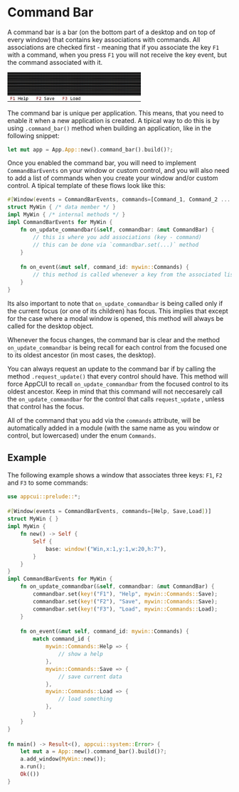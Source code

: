 # Command Bar

A command bar is a bar (on the bottom part of a desktop and on top of every window) that contains key associations with commands. All associations are checked first - meaning that if you associate the key `F1` with a command, when you press `F1` you will not receive the key event, but the command associated with it.

<img src="img/command_bar.png" width=300/>

The command bar is unique per application. This means, that you need to enable it when a new application is created. A tipical way to do this is by using `.command_bar()` method when building an application, like in the following snippet:

```rust
let mut app = App.App::new().command_bar().build()?;
```

Once you enabled the command bar, you will need to implement `CommandBarEvents` on your window or custom control, and you will also need to add a list of commands when you create your window and/or custom control. A tipical template of these flows look like this:

```rust
#[Window(events = CommandBarEvents, commands=[Command_1, Command_2 ... Command_n])]
struct MyWin { /* data member */ }
impl MyWin { /* internal methods */ }
impl CommandBarEvents for MyWin {
    fn on_update_commandbar(&self, commandbar: &mut CommandBar) {
        // this is where you add associations (key - command)
        // this can be done via `commandbar.set(...)` method
    }

    fn on_event(&mut self, command_id: mywin::Commands) {
        // this method is called whenever a key from the associated list is being pressed
    }
}
```

Its also important to note that `on_update_commandbar` is being called only if the current focus (or one of its children) has focus. This implies that except for the case where a modal window is opened, this method will always be called for the desktop object. 

Whenever the focus changes, the command bar is clear and the method `on_update_commandbar` is being recall for each control from the focused one to its oldest ancestor (in most cases, the desktop).

You can always request an update to the command bar if by calling the method `.request_update()` that every control should have. This method will force AppCUI to recall `on_update_commandbar` from the focused control to its oldest ancestor. Keep in mind that this command will not neccesarely call the `on_update_commandbar` for the control that calls `request_update` , unless that control has the focus.

All of the command that you add via the `commands` attribute, will be automatically added in a module (with the same name as you window or control, but lowercased) under the enum `Commands`. 

## Example

The following example shows a window that associates three keys: `F1`, `F2` and `F3` to some commands:

```rust
use appcui::prelude::*;

#[Window(events = CommandBarEvents, commands=[Help, Save,Load])]
struct MyWin { }
impl MyWin {
    fn new() -> Self {
        Self {
            base: window!("Win,x:1,y:1,w:20,h:7"),
        }
    }
}
impl CommandBarEvents for MyWin {
    fn on_update_commandbar(&self, commandbar: &mut CommandBar) {
        commandbar.set(key!("F1"), "Help", mywin::Commands::Save);
        commandbar.set(key!("F2"), "Save", mywin::Commands::Save);
        commandbar.set(key!("F3"), "Load", mywin::Commands::Load);
    }

    fn on_event(&mut self, command_id: mywin::Commands) {
        match command_id {
            mywin::Commands::Help => {
                // show a help
            },
            mywin::Commands::Save => {
                // save current data
            },
            mywin::Commands::Load => {
                // load something
            },
        }
    }
}

fn main() -> Result<(), appcui::system::Error> {
    let mut a = App::new().command_bar().build()?;
    a.add_window(MyWin::new());
    a.run();
    Ok(())
}
```